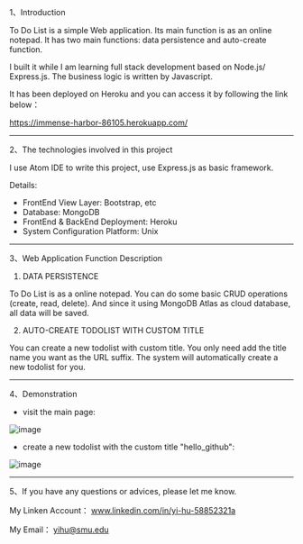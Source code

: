 
1、Introduction


To Do List is a simple Web application. Its main function is as an online notepad. It has two main functions: data persistence and auto-create function.

I built it while I am learning full stack development based on Node.js/ Express.js. The business logic is written by Javascript. 

It has been deployed on Heroku and you can access it by following the link below：
 
 https://immense-harbor-86105.herokuapp.com/
 

-----------------------------------

2、The technologies involved in this project


I use Atom IDE to write this project, use Express.js as basic framework.

Details: 

- FrontEnd View Layer: Bootstrap, etc
- Database: MongoDB
- FrontEnd & BackEnd Deployment: Heroku
- System Configuration Platform: Unix

-----------------------------------

3、Web Application Function Description

1. DATA PERSISTENCE

To Do List is as a online notepad. You can do some basic CRUD operations (create, read, delete). And since it using MongoDB Atlas as cloud database, all data will be saved.

2. AUTO-CREATE TODOLIST WITH CUSTOM TITLE 

You can create a new todolist with custom title. You only need add the title name you want as the URL suffix. The system will automatically create a new todolist for you.

-----------------------------------

4、Demonstration

- visit the main page:

![image](https://user-images.githubusercontent.com/69294450/189473128-9af7a242-1fcc-4c18-84a4-309bde58354f.png)


- create a new todolist with the custom title "hello_github":

![image](https://user-images.githubusercontent.com/69294450/189473202-ad45fffe-0b89-4f39-a5c7-8b07948a6bf5.png)


----------------------------------

5、If you have any questions or advices, please let me know.

My Linken Account： www.linkedin.com/in/yi-hu-58852321a

My Email： yihu@smu.edu 
